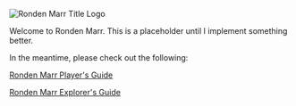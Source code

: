 
![Ronden Marr Title Logo](Ronden_Marr_Title_Logo-smallpatreon.png  "Ronden Marr")

Welcome to Ronden Marr. This is a placeholder until I implement something better.

In the meantime, please check out the following:

[Ronden Marr Player's Guide](http://drivethrurpg.com/product/153600/Ronden-Marr-Players-Guide&src=rondenmarr.com)

[Ronden Marr Explorer's Guide](http://www.drivethrurpg.com/product/181524/Ronden-Marr-Explorers-Guide&src=rondenmarr.com)

